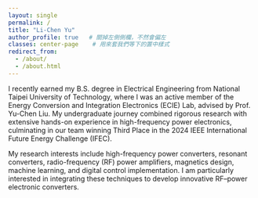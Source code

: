 ```yaml
---
layout: single
permalink: /
title: "Li-Chen Yu"
author_profile: true   # 關掉左側側欄，不然會偏左
classes: center-page    # 用來套我們等下的置中樣式
redirect_from:
  - /about/
  - /about.html
---
```





I recently earned my B.S. degree in Electrical Engineering from National Taipei University of Technology, where I was an active member of the Energy Conversion and Integration Electronics (ECIE) Lab, advised by Prof. Yu-Chen Liu. My undergraduate journey combined rigorous research with extensive hands-on experience in high-frequency power electronics, culminating in our team winning Third Place in the 2024 IEEE International Future Energy Challenge (IFEC).

My research interests include high-frequency power converters, resonant converters, radio-frequency (RF) power amplifiers, magnetics design, machine learning, and digital control implementation. I am particularly interested in integrating these techniques to develop innovative RF–power electronic converters.
